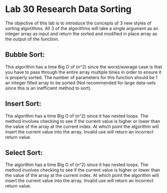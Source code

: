 # Lab 30 Research Data Sorting 
The objective of this lab is to introduce the concepts of 3 new styles of sorting algorithms. All 3 of the algorithms will take a single argument as an integer array as input and return the sorted and modified in place array as the output of the function. 

## Bubble Sort: 
This algorithm has a time Big O of (n^2) since the worst/average case is that you have to pass through the entire array multiple times in order to ensure it is properly sorted. 
The number of parameters for this function should be 1 an integer filled array to be sorted (Not recommended for large data-sets since this is an inefficient method to sort). 

## Insert Sort: 
The algorithm has a time Big O of (n^2) since it has nested loops. The method involves checking to see if the current value is higher or lower than the value of the array at the current index. At which point the algorithm will insert the current value into the array. Invalid use will return an incorrect return value. 

## Select Sort: 
The algorithm has a time Big O of (n^2) since it has nested loops. The method involves checking to see if the current value is higher or lower than the value of the array at the current index. At which point the algorithm will insert the current value into the array. Invalid use will return an incorrect return value. 
